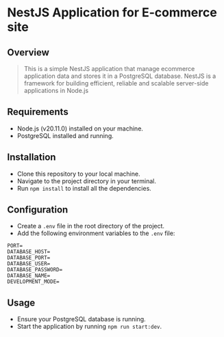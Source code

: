 # NestJS Application for E-commerce site

## Overview

> This is a simple NestJS application that manage ecommerce application data and stores it in a PostgreSQL database. NestJS is a framework for building efficient, reliable and scalable server-side applications in Node.js

## Requirements

+ Node.js (v20.11.0) installed on your machine.
+ PostgreSQL installed and running.

## Installation

+ Clone this repository to your local machine.
+ Navigate to the project directory in your terminal.
+ Run `npm install` to install all the dependencies.

## Configuration

+ Create a `.env` file in the root directory of the project.
+ Add the following environment variables to the `.env` file:


```
PORT=
DATABASE_HOST=
DATABASE_PORT=
DATABASE_USER=
DATABASE_PASSWORD=
DATABASE_NAME=
DEVELOPMENT_MODE=
```

## Usage
+ Ensure your PostgreSQL database is running.
+  Start the application by running `npm run start:dev`.